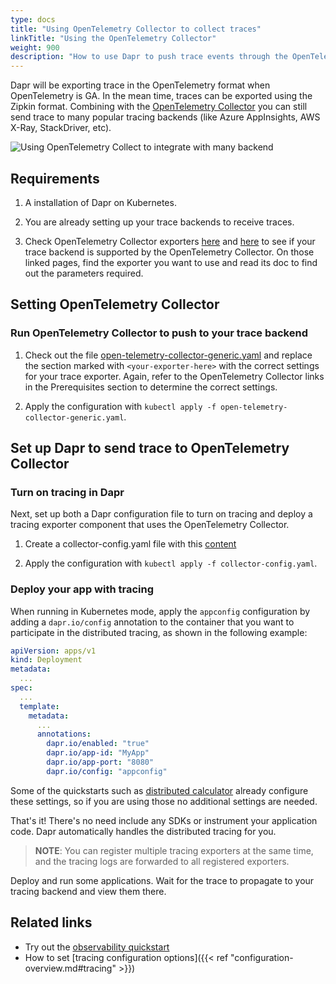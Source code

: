 ```yaml
---
type: docs
title: "Using OpenTelemetry Collector to collect traces"
linkTitle: "Using the OpenTelemetry Collector"
weight: 900
description: "How to use Dapr to push trace events through the OpenTelemetry Collector."
---
```


Dapr will be exporting trace in the OpenTelemetry format when OpenTelemetry is GA. In the mean time, traces can be exported using the Zipkin format. Combining with the [OpenTelemetry Collector](https://github.com/open-telemetry/opentelemetry-collector) you can still send trace to many popular tracing backends (like Azure AppInsights, AWS X-Ray, StackDriver, etc).

![Using OpenTelemetry Collect to integrate with many backend](/images/open-telemetry-collector.png)

## Requirements

1. A installation of Dapr on Kubernetes.

2. You are already setting up your trace backends  to receive traces.

3. Check OpenTelemetry Collector exporters [here](https://github.com/open-telemetry/opentelemetry-collector-contrib/tree/main/exporter) and [here](https://github.com/open-telemetry/opentelemetry-collector/tree/main/exporter) to see if your trace backend is supported by the OpenTelemetry Collector. On those linked pages, find the exporter you want to use and read its doc to find out the parameters required.

## Setting OpenTelemetry Collector

### Run OpenTelemetry Collector to push to your trace backend


1. Check out the file [open-telemetry-collector-generic.yaml](/docs/open-telemetry-collector/open-telemetry-collector-generic.yaml) and replace the section marked with `<your-exporter-here>` with the correct settings for your trace exporter. Again, refer to the OpenTelemetry Collector links in the Prerequisites section to determine the correct settings.

2. Apply the configuration with `kubectl apply -f open-telemetry-collector-generic.yaml`.

## Set up Dapr to send trace to OpenTelemetry Collector

### Turn on tracing in Dapr
Next, set up both a Dapr configuration file to turn on tracing and deploy a tracing exporter component that uses the OpenTelemetry Collector.

1. Create a collector-config.yaml file with this [content](/docs/open-telemetry-collector/collector-config.yaml)

2. Apply the configuration with `kubectl apply -f collector-config.yaml`.

### Deploy your app with tracing

When running in Kubernetes mode, apply the `appconfig` configuration by adding a `dapr.io/config` annotation to the container that you want to participate in the distributed tracing, as shown in the following example:

```yaml
apiVersion: apps/v1
kind: Deployment
metadata:
  ...
spec:
  ...
  template:
    metadata:
      ...
      annotations:
        dapr.io/enabled: "true"
        dapr.io/app-id: "MyApp"
        dapr.io/app-port: "8080"
        dapr.io/config: "appconfig"
```

Some of the quickstarts such as [distributed calculator](https://github.com/dapr/quickstarts/tree/master/distributed-calculator) already configure these settings, so if you are using those no additional settings are needed.

That's it! There's no need include any SDKs or instrument your application code. Dapr automatically handles the distributed tracing for you.

> **NOTE**: You can register multiple tracing exporters at the same time, and the tracing logs are forwarded to all registered exporters.

Deploy and run some applications. Wait for the trace to propagate to your tracing backend and view them there.

## Related links
* Try out the [observability quickstart](https://github.com/dapr/quickstarts/tree/master/tutorials/observability/README.md)
* How to set [tracing configuration options]({{< ref "configuration-overview.md#tracing" >}})

